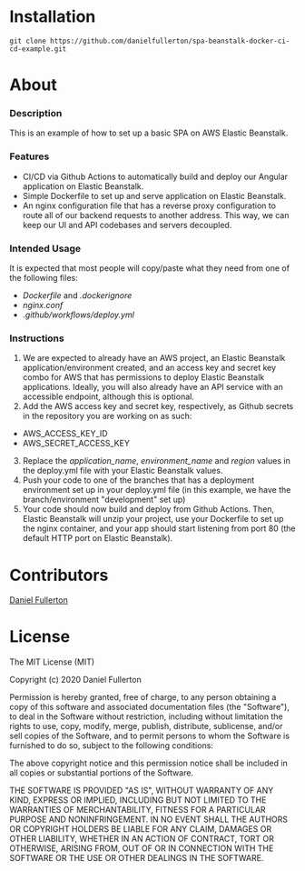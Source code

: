 # Installation
```shell script
git clone https://github.com/danielfullerton/spa-beanstalk-docker-ci-cd-example.git
```

# About
### Description
This is an example of how to set up a basic SPA on AWS Elastic Beanstalk.

### Features
- CI/CD via Github Actions to automatically build and deploy our Angular application on Elastic Beanstalk.
- Simple Dockerfile to set up and serve application on Elastic Beanstalk.
- An nginx configuration file that has a reverse proxy configuration to route all of our backend requests to another address. This way,
we can keep our UI and API codebases and servers decoupled.

### Intended Usage
It is expected that most people will copy/paste what they need from one of the following files:
- *Dockerfile* and *.dockerignore*
- *nginx.conf*
- *.github/workflows/deploy.yml*

### Instructions
1. We are expected to already have an AWS project, an Elastic Beanstalk application/environment created, and an access key and secret key combo
for AWS that has permissions to deploy Elastic Beanstalk applications. Ideally, you will also already have an API service with an accessible endpoint,
although this is optional.
2. Add the AWS access key and secret key, respectively, as Github secrets in the repository you are working on as such:
  - AWS_ACCESS_KEY_ID
  - AWS_SECRET_ACCESS_KEY
3. Replace the *application_name*, *environment_name* and *region* values in the deploy.yml file with your Elastic Beanstalk values.
4. Push your code to one of the branches that has a deployment environment set up in your deploy.yml file (in this example, we have
the branch/environment "development" set up)
5. Your code should now build and deploy from Github Actions. Then, Elastic Beanstalk will unzip your project, use your Dockerfile
to set up the nginx container, and your app should start listening from port 80 (the default HTTP port on Elastic Beanstalk).

# Contributors
[Daniel Fullerton](https://github.com/danielfullerton)

# License
The MIT License (MIT)

Copyright (c) 2020 Daniel Fullerton

Permission is hereby granted, free of charge, to any person obtaining a copy of this software and associated documentation files (the "Software"), to deal in the Software without restriction, including without limitation the rights to use, copy, modify, merge, publish, distribute, sublicense, and/or sell copies of the Software, and to permit persons to whom the Software is furnished to do so, subject to the following conditions:

The above copyright notice and this permission notice shall be included in all copies or substantial portions of the Software.

THE SOFTWARE IS PROVIDED "AS IS", WITHOUT WARRANTY OF ANY KIND, EXPRESS OR IMPLIED, INCLUDING BUT NOT LIMITED TO THE WARRANTIES OF MERCHANTABILITY, FITNESS FOR A PARTICULAR PURPOSE AND NONINFRINGEMENT. IN NO EVENT SHALL THE AUTHORS OR COPYRIGHT HOLDERS BE LIABLE FOR ANY CLAIM, DAMAGES OR OTHER LIABILITY, WHETHER IN AN ACTION OF CONTRACT, TORT OR OTHERWISE, ARISING FROM, OUT OF OR IN CONNECTION WITH THE SOFTWARE OR THE USE OR OTHER DEALINGS IN THE SOFTWARE.
